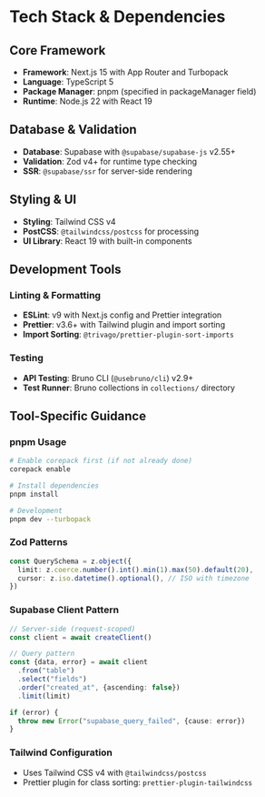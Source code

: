 # Tech Stack & Dependencies

## Core Framework

- **Framework**: Next.js 15 with App Router and Turbopack
- **Language**: TypeScript 5
- **Package Manager**: pnpm (specified in packageManager field)
- **Runtime**: Node.js 22 with React 19

## Database & Validation

- **Database**: Supabase with `@supabase/supabase-js` v2.55+
- **Validation**: Zod v4+ for runtime type checking
- **SSR**: `@supabase/ssr` for server-side rendering

## Styling & UI

- **Styling**: Tailwind CSS v4
- **PostCSS**: `@tailwindcss/postcss` for processing
- **UI Library**: React 19 with built-in components

## Development Tools

### Linting & Formatting

- **ESLint**: v9 with Next.js config and Prettier integration
- **Prettier**: v3.6+ with Tailwind plugin and import sorting
- **Import Sorting**: `@trivago/prettier-plugin-sort-imports`

### Testing

- **API Testing**: Bruno CLI (`@usebruno/cli`) v2.9+
- **Test Runner**: Bruno collections in `collections/` directory

## Tool-Specific Guidance

### pnpm Usage

```bash
# Enable corepack first (if not already done)
corepack enable

# Install dependencies
pnpm install

# Development
pnpm dev --turbopack
```

### Zod Patterns

```typescript
const QuerySchema = z.object({
  limit: z.coerce.number().int().min(1).max(50).default(20),
  cursor: z.iso.datetime().optional(), // ISO with timezone
})
```

### Supabase Client Pattern

```typescript
// Server-side (request-scoped)
const client = await createClient()

// Query pattern
const {data, error} = await client
  .from("table")
  .select("fields")
  .order("created_at", {ascending: false})
  .limit(limit)

if (error) {
  throw new Error("supabase_query_failed", {cause: error})
}
```

### Tailwind Configuration

- Uses Tailwind CSS v4 with `@tailwindcss/postcss`
- Prettier plugin for class sorting: `prettier-plugin-tailwindcss`
